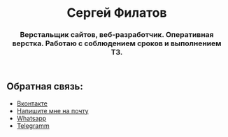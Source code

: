 <header class="header">
        <div class="header__title">
            <h1 class="title">Cергей Филатов</h1>
        </div>
        <div class="header__description">
            <h3 class="header__text">Верстальщик сайтов, веб-разработчик. Оперативная верстка. Работаю с соблюдением сроков и выполнением ТЗ.</h3>
        </div>
    </header>
    <section class="contacts">
        <div class="contacts__title">
            <h2 class="title">Обратная связь:</h2>
        </div>
        <ul class="contacts__list">
            <li class="contacts__line"><a href="https://vk.com/id99299347">Вконтакте</a></li>
            <li class="contacts__line"><a href="mailto:don.filato2010@yandex.ru">Напишите мне на почту</a></li>
            <li class="contacts__line"><a href="https://wa.me/79053212188">Whatsapp</a></li>
            <li class="contacts__line"><a href="https://tlgg.ru/@filatovss1994">Telegramm</a></li>
        </ul>
    </section>
